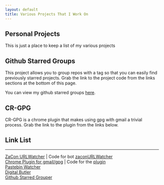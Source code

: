 ```yaml
---
layout: default
title: Various Projects That I Work On 
---
```


## Personal Projects 

This is just a place to keep a list of my various projects

## Github Starred Groups

This project allows you to group repos with a tag so that you can easily find previously
starred projects. Grab the link to the project code from the links sections at the bottom
of this page.

You can view my github starred groups [here](http://ruby.runawaycoder.co.za/cluster.html).

## CR-GPG

CR-GPG is a chrome plugin that makes using gpg with gmail a trivial process. Grab the link
to the plugin from the links below.


## Link List
* * * 
[ZaCon URLWatcher](http://urls.runawaycoder.co.za) | Code for bot [zaconURLWatcher](https://github.com/RC1140/zaconURLWatcher)   
[Chrome Plugin for gmail/gpg](http://thinkst.com/tools/cr-gpg/) | Code for the [plugin](https://github.com/RC1140/cr-gpg)    
[Pastebin Watcher](https://github.com/RC1140/PastyLurker)    
[Digital Butler](https://github.com/RC1140/butler)    
[Github Starred Grouper](https://github.com/RC1140/githubStarredGroups)    
